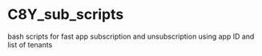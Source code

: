 # C8Y_sub_scripts
bash scripts for fast app subscription and unsubscription using app ID and list of tenants
